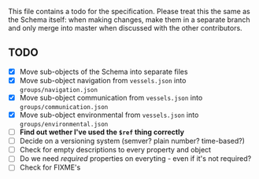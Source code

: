 This file contains a todo for the specification. Please treat this the same as the Schema itself: when making changes, make them in a separate branch and only merge into master when discussed with the other contributors. 

TODO
----

- [x] Move sub-objects of the Schema into separate files
- [x] Move sub-object navigation from `vessels.json` into `groups/navigation.json`
- [x] Move sub-object communication from `vessels.json` into `groups/communication.json`
- [x] Move sub-object environmental from `vessels.json` into `groups/environmental.json`
- [ ] **Find out wether I've used the `$ref` thing correctly**
- [ ] Decide on a versioning system (semver? plain number? time-based?)
- [ ] Check for empty descriptions to every property and object
- [ ] Do we need *required* properties on everyting - even if it's not required?
- [ ] Check for FIXME's